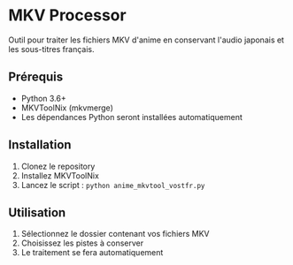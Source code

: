 # MKV Processor

Outil pour traiter les fichiers MKV d'anime en conservant l'audio japonais et les sous-titres français.

## Prérequis

- Python 3.6+
- MKVToolNix (mkvmerge)
- Les dépendances Python seront installées automatiquement

## Installation

1. Clonez le repository
2. Installez MKVToolNix
3. Lancez le script : `python anime_mkvtool_vostfr.py`

## Utilisation

1. Sélectionnez le dossier contenant vos fichiers MKV
2. Choisissez les pistes à conserver
3. Le traitement se fera automatiquement
